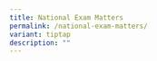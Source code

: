 ```yaml
---
title: National Exam Matters
permalink: /national-exam-matters/
variant: tiptap
description: ""
---
```

<p></p>